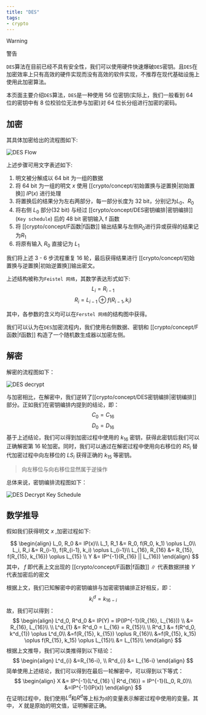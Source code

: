 ```yaml
---
title: "DES"
tags:
- crypto
---
```


> [!warning]
> 警告
> 
>  `DES`算法在目前已经不具有安全性，我们可以使用硬件快速爆破`DES`密钥。且`DES`在加密效率上只有高效的硬件实现而没有高效的软件实现，不推荐在现代基础设施上使用此加密算法。

本页面主要介绍`DES`算法，`DES`是一种使用 56 位密钥(实际上，我们一般看到 64 位的密钥中有 8 位校验位无法参与加密)对 64 位长分组进行加密的密码。

## 加密

其具体加密给出的流程图如下:

![DES Flow](https://img.gejiba.com/images/faed068123175795e20491afa18d9bb8.png)

上述步骤可用文字表述如下:
1. 明文被分解成以 64 bit 为一组的数据 
2. 将 64 bit 为一组的明文 $x$ 使用 [[crypto/concept/初始置换与逆置换|初始置换]] $IP(x)$ 进行处理
3. 将置换后的结果分为左右两部分，每一部分长度为 32 bit，分别记为$L_0$、$R_0$
4. 将右侧 $L_0$ 部分(32 bit) 与经过 [[crypto/concept/DES密钥编排|密钥编排]](`Key schedule`) 后的 48 bit 密钥输入 f 函数
5. 将 [[crypto/concept/F函数|f函数]] 输出结果与左侧$R_0$进行异或获得的结果记为$R_1$
6. 将原有输入 $R_0$ 直接记为 $L_1$

我们将上述 3 - 6 步流程重复 16 轮，最后获得结果进行 [[crypto/concept/初始置换与逆置换|初始逆置换]]输出密文。

上述结构被称为`Feistel 网络`，其数学表达形式如下:
$$L_i = R_{i-1} $$
$$R_i = L_{i-1} \oplus f(R_{i-1}, k_i)$$

其中，各参数的含义均可以在`Ferstel 网络`的结构图中获得。

我们可以认为在`DES`加密流程内，我们使用右侧数据、密钥和 [[crypto/concept/F函数|f函数]] 构造了一个随机数生成器以加密左侧。

## 解密

解密的流程图如下：

![DES decrypt](https://img.gejiba.com/images/16f368123ea7fb6a7d6e1879ccf0d551.png)

与加密相比，在解密中，我们逆转了[[crypto/concept/DES密钥编排|密钥编排]]部分。正如我们在密钥编排内提到的结论，即：
$$C_0 = C_{16}$$
$$D_0 = D_{16}$$
基于上述结论，我们可以得到加密过程中使用的 $k_{16}$ 密钥，获得此密钥后我们可以正确解密第 16 轮加密。同时，我们可以通过在解密过程中使用向右移位的 $RS_i$  替代加密过程中向左移位的 $LS_i$  获得正确的 $k_{15}$ 等密钥。

> 向左移位与向右移位显然属于逆操作

总体来说，密钥编排流程图如下：

![DES Decrypt Key Schedule](https://img.gejiba.com/images/716c31a22c6b194c99b74f7c22bee0b4.png)

## 数学推导

假如我们获得明文 $x$ ,加密过程如下:

$$
\begin{align}
	L_0, R_0 &= IP(x)\\
	L_1, R_1 &= R_0, f(R_0, k_1) \oplus L_0\\
	L_i, R_i &= R_{i-1}, f(R_{i-1}, k_i) \oplus L_{i-1}\\
	L_{16}, R_{16} &= R_{15}, f(R_{15}, k_{16}) \oplus L_{15} \\
	Y &= IP^{-1}(R_{16} || L_{16})
\end{align}
$$
其中，
	$f$ 即代表上文出现的 [[crypto/concept/F函数|f函数]] 
	$\|$ 代表数据拼接
	$Y$ 代表加密后的密文
	
根据上文，我们已知解密中的密钥编排与加密密钥编排正好相反，即：
$$k_i^d = k_{16-i}$$
故，我们可以得到：
$$
\begin{align}
	L^d_0, R^d_0 &= IP(Y) = IP(IP^{-1}(R_{16}, L_{16})) \\
	&= R_{16}, L_{16}\\
	\\
	L^d_{1} &= R^d_0 = L_{16} = R_{15}\\
	\\
	R^d_1 &= f(R^d_0, k^d_{1}) \oplus L^d_0\\
	&=f(R_{15}, k_{15}) \oplus R_{16}\\
	&=f(R_{15}, k_15) \oplus f(R_{15}, k_15) \oplus L_{15}\\
	&= L_{15}\\
\end{align}
$$
根据上文推导，我们可以类推得到以下结论：
$$
\begin{align}
	L^d_{i} &=R_{16-i}, \\
	R^d_{i} &= L_{16-i}
\end{align}
$$
简单使用上述结论，我们可以得到在最后一轮解密中，可以得到以下等式：
$$
\begin{align}
	X &= IP^{-1}(L^d_{16} \| R^d_{16}) = IP^{-1}(L_0, R_0)\\
	&=IP^{-1}(IP(x))
\end{align}
$$
在证明过程中，我们使用$L^d$和$R^d$等上标为`d`的变量表示解密过程中使用的变量。其中， $X$ 就是原始的明文值，证明解密正确。